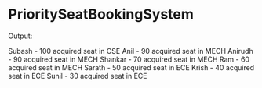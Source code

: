 # PrioritySeatBookingSystem

Output:

Subash - 100 acquired seat in CSE
Anil - 90 acquired seat in MECH
Anirudh - 90 acquired seat in MECH
Shankar - 70 acquired seat in MECH
Ram - 60 acquired seat in MECH
Sarath - 50 acquired seat in ECE
Krish - 40 acquired seat in ECE
Sunil - 30 acquired seat in ECE
